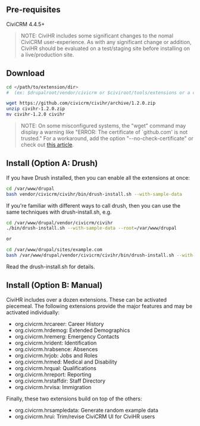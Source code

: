 ## Pre-requisites

CiviCRM 4.4.5+

> NOTE: CiviHR includes some significant changes to the nomal CiviCRM
> user-experience.  As with any significant change or addition, CiviHR
> should be evaluated on a test/staging site before installing on a
> live/production site.

## Download

```bash
cd </path/to/extension/dir>
#  (ex: $drupalroot/vendor/civicrm or $civiroot/tools/extensions or a custom-configed path)

wget https://github.com/civicrm/civihr/archive/1.2.0.zip
unzip civihr-1.2.0.zip
mv civihr-1.2.0 civihr
```

> NOTE: On some misconfigured systems, the "wget" command may display a warning
> like "ERROR: The certificate of `github.com' is not trusted." For a workaround,
> add the option "--no-check-certificate" or check out [this article](http://blog.55minutes.com/2012/01/fixing-https-certificate-errors-in-wget-and-ruby/).

## Install (Option A: Drush)

If you have Drush installed, then you can enable all the extensions at once:

```bash
cd /var/www/drupal
bash vendor/civicrm/civihr/bin/drush-install.sh --with-sample-data
```

If you're familiar with different ways to call drush, then you can use the same
techniques with drush-install.sh, e.g.

```bash
cd /var/www/drupal/vendor/civicrm/civihr
./bin/drush-install.sh --with-sample-data --root=/var/www/drupal

or

cd /var/www/drupal/sites/example.com
bash /var/www/drupal/vendor/civicrm/civihr/bin/drush-install.sh --with-sample-data
```

Read the drush-install.sh for details.

## Install (Option B: Manual)

CiviHR includes over a dozen extensions. These can be activated piecemeal.
The following extensions provide the major features and may be activated
individually:

 * org.civicrm.hrcareer: Career History
 * org.civicrm.hrdemog: Extended Demographics
 * org.civicrm.hremerg: Emergency Contacts
 * org.civicrm.hrident: Identification
 * org.civicrm.hrabsence: Absences
 * org.civicrm.hrjob: Jobs and Roles
 * org.civicrm.hrmed: Medical and Disability
 * org.civicrm.hrqual: Qualifications
 * org.civicrm.hrreport: Reporting
 * org.civicrm.hrstaffdir: Staff Directory
 * org.civicrm.hrvisa: Immigration

Finally, these two extensions build on top of the others:

 * org.civicrm.hrsampledata: Generate random example data
 * org.civicrm.hrui: Trim/revise CiviCRM UI for CiviHR users
